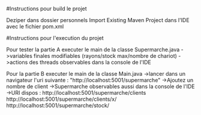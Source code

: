 #Instructions pour build le projet

Deziper dans dossier personnels
Import Existing Maven Project dans l'IDE avec le fichier pom.xml


#Instructions pour l'execution du projet

Pour tester la partie A executer le main de la classe Supermarche.java
	->variables finales modifiables (rayons/stock max/nombre de chariot)
	->actions des threads observables dans la console de l'IDE

Pour la partie B executer le main de la classe Main.java
	->lancer dans un navigateur l'uri suivante : "http://localhost:5001/supermarche"
	->Ajoutez un nombre de client
	->Supermarche observables aussi dans la console de l'IDE
	->URI dispos : 	http://localhost:5001/supermarche/clients
					http://localhost:5001/supermarche/clients/x/
					http://localhost:5001/supermarche/stock/